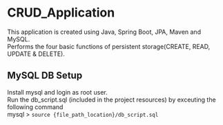# CRUD_Application
This application is created using Java, Spring Boot, JPA, Maven and MySQL. \
Performs the four basic functions of persistent storage(CREATE, READ, UPDATE &amp; DELETE).

## MySQL DB Setup
Install mysql and login as root user.\
Run the db_script.sql (included in the project resources) by exceuting the following command \
mysql > ```source {file_path_location}/db_script.sql```
